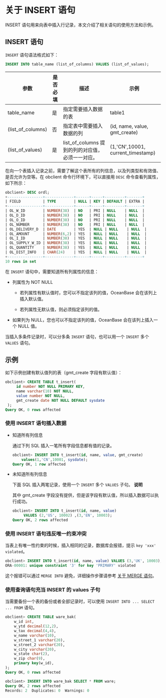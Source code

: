 关于 INSERT 语句 
=================================

INSERT 语句用来向表中插入行记录，本文介绍了相关语句的使用方法和示例。

INSERT 语句 
------------------------------

`INSERT` 语句语法格式如下：

```sql
INSERT INTO table_name (list_of_columns) VALUES (list_of_values);
```



|        参数         | 是否必填 |                描述                |                示例                 |
|-------------------|------|----------------------------------|-----------------------------------|
| table_name        | 是    | 指定需要插入数据的表                       | table1                            |
| (list_of_columns) | 否    | 指定表中需要插入数据的列                     | (id, name, value, gmt_create)     |
| (list_of_values)  | 是    | list_of_columns 提到的列的对应值，必须一一对应。 | (1,'CN',10001, current_timestamp) |



在向一个表插入记录之前，需要了解这个表所有的列信息，以及列类型和有效值、是否允许为空等。在 obclient 命令行环境下，可以直接用 `DESC` 命令查看列属性，如下所示：

```sql
obclient> DESC ordl;
+----------------+-------------+------+-----+---------+-------+
| FIELD          | TYPE        | NULL | KEY | DEFAULT | EXTRA |
+----------------+-------------+------+-----+---------+-------+
| OL_W_ID        | NUMBER(38)  | NO   | PRI | NULL    | NULL  |
| OL_D_ID        | NUMBER(38)  | NO   | PRI | NULL    | NULL  |
| OL_O_ID        | NUMBER(38)  | NO   | PRI | NULL    | NULL  |
| OL_NUMBER      | NUMBER(38)  | NO   | PRI | NULL    | NULL  |
| OL_DELIVERY_D  | DATE        | YES  | NULL | NULL    | NULL  |
| OL_AMOUNT      | NUMBER(6,2) | YES  | NULL | NULL    | NULL  |
| OL_I_ID        | NUMBER(38)  | YES  | NULL | NULL    | NULL  |
| OL_SUPPLY_W_ID | NUMBER(38)  | YES  | NULL | NULL    | NULL  |
| OL_QUANTITY    | NUMBER(38)  | YES  | NULL | NULL    | NULL  |
| OL_DIST_INFO   | CHAR(24)    | YES  | NULL | NULL    | NULL  |
+----------------+-------------+------+-----+---------+-------+
10 rows in set
```



在 `INSERT` 语句中，需要知道所有列属性的信息：

* 列属性为 NOT NULL 

  * 若列属性有默认值时，您可以不指定该列的值，OceanBase 会在该列上插入默认值。

    
  
  * 若列属性无默认值，则必须指定该列的值。

    
  

  

* 如果列为 NULL，您也可以不指定该列的值，OceanBase 会在该列上插入一个 NULL 值。

  




当插入多条件记录时，可以分多条 `INSERT` 语句，也可以用一个 `INSERT` 多个 `VALUES` 语句。

示例 
-----------------------

如下示例创建有默认值列的表（gmt_create 字段有默认值）：

```sql
obclient> CREATE TABLE t_insert(
     id number NOT NULL PRIMARY KEY, 
     name varchar(10) NOT NULL, 
     value number NOT NULL, 
     gmt_create date NOT NULL DEFAULT sysdate
 );
Query OK, 0 rows affected 
```



### 使用 INSERT 语句插入数据 

* 知道所有列信息

  通过下列 SQL 插入一笔所有字段信息都有值的记录。

  ```sql
  obclient> INSERT INTO t_insert(id, name, value, gmt_create)
      values(1,'CN',10001, sysdate);
  Query OK, 1 row affected 
  ```

  

* 未知道所有列信息

  下面 SQL 插入两笔记录，使用一个 `INSERT` 多个 `VALUES` 子句。
  **说明**

  其中 gmt_create 字段没有提供，但是该字段有默认值，所以插入数据可以执行成功。

  ```sql
  obclient> INSERT INTO t_insert(id, name, value) 
       VALUES (2,'US', 10002) ,(3,'EN', 10003);
  Query OK, 2 rows affected 
  ```

  




### 使用 INSERT 语句违反唯一约束冲突 

当表上有唯一性约束的时候，插入相同的记录，数据库会报错，提示 `key 'xxx' violated`。

```sql
obclient> INSERT INTO t_insert(id, name, value) VALUES (3,'UK', 10003),(4, 'JP', 10004);
ORA-00001: unique constraint '3' for key 'PRIMARY' violated
```



这个报错可以通过 `MERGE INTO` 避免，详细操作步骤请参考 [关于 MERGE 语句](../1.dml-statement-1/4.about-the-merge-statement.md)。

### 使用查询语句充当 INSERT 的 values 子句 

当需要备份一个表的备份或者全部记录时，可以使用 `INSERT INTO ... SELECT ... FROM` 语句。

```sql
obclient> CREATE TABLE ware_bak(
    w_id int, 
    w_ytd decimal(12,2), 
    w_tax decimal(4,4), 
    w_name varchar(10), 
    w_street_1 varchar(20), 
    w_street_2 varchar(20), 
    w_city varchar(20), 
    w_state char(2), 
    w_zip char(9), 
    primary key(w_id), 
);
Query OK, 0 rows affected 

obclient> INSERT INTO ware_bak SELECT * FROM ware;
Query OK, 2 rows affected 
Records: 2  Duplicates: 0  Warnings: 0
```



